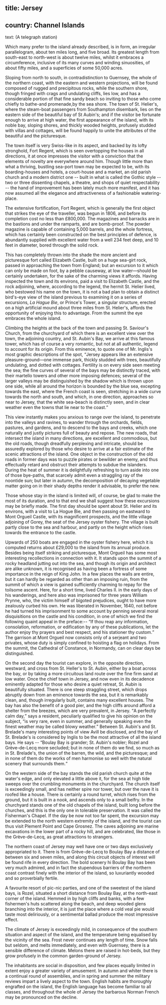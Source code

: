 ﻿title: Jersey
----
country: Channel Islands
----
text: (A telegraph station)

Which many prefer to the island already described, is in form, an irregular parallelogram, about ten miles long, and five broad. Its greatest length from south-east to north-west is about twelve miles, whilst it embraces a circumference, inclusive of its many curves and winding sinuosities, of about fifty miles, and a superficies of some 50,000 acres.

Sloping from north to south, in contradistinction to Guernsey, the whole of the northern coast, with the eastern and western projections, will be found composed of rugged and precipitous rocks, while the southern shore, though fringed with crags and undulating cliffs, lies low, and has a considerable portion of that fine sandy beach so inviting to those who come chiefly to bathe-and promenade,by the sea shore. The town of St. Helier's, where the steam-boat passengers from Southampton disembark, lies on the eastern side of the beautiful bay of St Aubin's; and if the visitor be fortunate enough to arrive at high water, the first appearance of the island, with its noble bay, sloping shores, and thickly wooded heights, profusely studded with villas and cottages, will be found happily to unite the attributes of the beautiful and the picturesque.

The town itself is very Swiss-like in its aspect, and backed by its lofty stronghold, Fort Regent, which is seen overtopping the houses in all directions, it at once impresses the visitor with a conviction that the elements of novelty are everywhere around him. Though little more than what a thriving, bustling sea-port town may be expected to be, with its boarding-houses and hotels, a court-house and a market, an old parish church and a modern district one -- built in what is called the Gothic style -- two or three dissenting chapels, a theatre, and shops of quiet respectability -- the hand of improvement has been lately much more manifest, and it has now assumed all the elegance and attractiveness of a fashionable watering-place.

The extensive fortification, Fort Regent, which is generally the first object that strikes the eye of the traveller, was begun in 1806, and before its completion cost no less than £800,000. The magazines and barracks are in the bastions and under the ramparts, and are bomb-proof. The powder magazine is capable of containing 5,000 barrels, and the whole fortress, which has certainly been constructed on the best principles of defence, is abundantly supplied with excellent water from a well 234 feet deep, and 10 feet in diameter, bored through the solid rock.

This has completely thrown into the shade the more ancient and picturesque fort called Elizabeth Castle, built on a huge sea-girt rock, passed in approaching the town from England; but an excursion to it which can only be made on foot, by a pebble causeway, at low water—should be certainly undertaken, for the sake of the charming views it affords. Having inspected the town and its environs, paid a visit to Elizabeth Castle, and the rock adjoining, where, according to the legend, the hermit St. Helier lived, who bestowed his name on the town, it is not a bad plan to obtain a distinct bird's-eye view of the island previous to examining it on a series of excursions, *La Hague Bie*, or Prince's Tower, a singular structure, erected on a high artificial mound about three miles from St. Helier's, affords the opportunity of enjoying this to advantage. From the summit the eye embraces the whole island.

Climbing the heights at the back of the town and passing St. Saviour's Church, from the churchyard of which there is an excellent view over the town, the adjoining country, and St. Aubin's Bay, we arrive at this famous tower, which has of course a very romantic, but not at all authentic, legend to account for its origin. From this eminence, to quote one of Mr. Inglis's most graphic descriptions of the spot, <q>Jersey appears like an extensive pleasure-ground—one immense park, thickly studded with trees, beautifully undulating, and dotted with cottages. Fertility is on every side seen meeting the sea; the fine curves of several of the bays may be distinctly traced, with their martello towers and other more imposing defences; several of the larger valleys may be distinguished by the shadow which is thrown upon one side, while all around the horizon is bounded by the blue sea, excepting towards the east, where the French coast is seen, stretching in a wide curve towards the north and south, and which, in one direction, approaches so near to Jersey, that the white sea-beach is distinctly seen, and in clear weather even the towns that lie near to the coast.</q>

This view instantly makes you anxious to range over the island, to penetrate into the valleys and ravines, to wander through the orchards, fields, pastures, and gardens, and to descend to the bays and creeks, which one naturally and justly pictures full of beauty and repose. The new roads, that intersect the island in many directions, are excellent and commodious, but the old roads, though dreadfully perplexing and intricate, should be assuredly explored by those who desire to arrive at a fair estimate of the scenic attractions of the island. One object in the construction of the old roads in former days was to puzzle pirates or bewilder an enemy, and thus effectually retard and obstruct their attempts to subdue the islanders. During the heat of summer it is delightfully refreshing to turn aside into one of those bye-paths, that scarcely admit even a straggling ray of the noontide sun; but later in autumn, the decomposition of decaying vegetable matter going on in their shady depths render it advisable, to prefer the new.

Those whose stay in the island is limited will, of course, be glad to make the most of its duration, and to that end we shall suggest how these excursions may be briefly made. The first day should be spent about St. Helier and its environs, with a visit to La Hogue Bie, and then passing on eastward to Mont Orgueil Castle, with its magnificent prospects, and the little village adjoining of Gorey, the seat of the Jersey oyster fishery. The village is built partly close to the sea and harbour, and partly on the height which rises towards the entrance to the castle.

Upwards of 250 boats are engaged in the oyster fishery here, which it is computed returns about £29,000 to the island from its annual produce. Besides being itself striking and picturesque, Mont Orgueil has some most interesting recollections in connection with it. It stands upon the summit of a rocky headland jutting out into the sea, and though its origin and architect are alike unknown, it is recognised as having been a fortress of some importance in the reign of King John. In a few places the walls are entire, but it can hardly be regarded as other than an imposing ruin, from the summit of which a view is gained sufficiently charming to repay for the toilsome ascent. Here, for a short time, lived Charles II. in the early days of his wanderings, and here also was imprisoned for three years William Prynne, who, the victim himself of bigoted prejudices, ought to have more zealously curbed his own. He was liberated in November, 1640, not before he had turned his imprisonment to some account by penning several moral disquisitions on the castle and his condition, in one of which we find the following quaint appeal in the preface:-- <q>If thou reap any information, consolation, reformation, or edification by any of these publications, let the author enjoy thy prayers and best respect, and his stationer thy custom.</q> The garrison at Mont Orgueil now consists only of a serjeant and two privates, whose duty is simply confined to hoisting a flag on holidays. From the summit, the Cathedral of Constance, in Normandy, can on clear days be distinguished.

On the second day the tourist can explore, in the opposite direction, westward, and cross from St. Heller's to St. Aubin, either by a boat across the bay, or by taking a more circuitous land route over the fine firm sand at low water. Once the chief town in Jersey, and now even in its decadence eminently adapted for those who desire a quiet retreat, St. Aubin is beautifully situated. There is one steep straggling street, which drops abruptly down from an eminence towards the sea, but it is remarkably clean, and, though irregularly built, contains many excellent houses. The bay has also the benefit of a good pier, and the high cliffs around afford a shelter from the breezes, which are very prevalent, in Jersey. <q>A perfectly calm day,</q> says a resident, peculiarly qualified to give his opinion on the subject, <q>is very rare, even in summer, and generally speaking even the finest weather may be called blowy weather.</q> Between St. Aubin's and St. Brelade's many interesting points of view Avill be disclosed, and the bay of St. Brelade's is considered by Inglis to be the most attractive of all the island bays. He says -- <q>Boulay Bay is grander; St. Aubin's nobler; Rozel and Grève-de-Lecq more secluded; but in none of them do we find, so much as in St. Brelade's, the union of the barren, the wild, and the picturesque; and in none of them do the works of men harmonise so well with the natural scenery that surrounds them.</q>

On the western side of the bay stands the old parish church quite at the water's edge, and only elevated a little above it, for the sea at high tide sweeps over the crumbling monuments in the churchyard. The church itself is exceedingly small, and has neither spire nor tower, but over the nave it is roofed like a house. There is certainly a round turret, which rises from the ground, but it is built in a nook, and ascends only to a small belfry. In the churchyard stands one of the old chapels of the island, built long before the churches, and this is the only one in tolerable preservation. It was called the Fisherman's Chapel. If the day be now not too far spent, the excursion may be extended to the north western extremity of the island, and the tourist can thus visit Plement Point and Cape Grosnez. The caves adjoining are marine excavations in the lower part of a rocky hill, and are celebrated, like those in the Grève-de-Lecq, as great attractions to strangers.

The northern coast of Jersey may well have one or two days exclusively appropriated to it. There is from Grève-de-Lecq to Boulay Bay a distance of between six and seven miles, and along this circuit objects of interest will be found rife in every direction. The bold scenery hi Boulay Bay has been very much admired, and in fact the stupendous barriers of the northern coast contrast finely with the interior of the island, so luxuriantly wooded and so proverbially fertile.

A favourite resort of pic-nic parties, and one of the sweetest of the island bays, is Rozel, situated a short distance from Boulay Bay, at the north-east corner of the island. Hemmed in by high cliffs and banks, with a few fishermen's huts scattered along the beach, and deep wooded glens branching into the interior, it is just the place where a cold veal pie would taste most deliriously, or a sentimental ballad produce the most impressive effect.

The climate of Jersey is exceedingly mild, in consequence of the southern situation and aspect of the island, and the temperature being equalised by the vicinity of the sea. Frost never continues any length of time. Snow falls but seldom, and melts immediately, and even with Guernsey, there is a sensible difference of climate. Melons there are raised in hot-beds, but they grow profusely in the common garden-ground of Jersey.

The inhabitants are social in disposition, and few places equally limited in extent enjoy a greater variety of amusement. In autumn and whiter there is a continual round of assemblies, and in spring and summer the military reviews impart a lively aspect to the town. English habits are thoroughly engrafted on the island, the English language has become familiar to all classes, and throughout the whole of Jersey the barbarous Norman French may be pronounced on the decline.